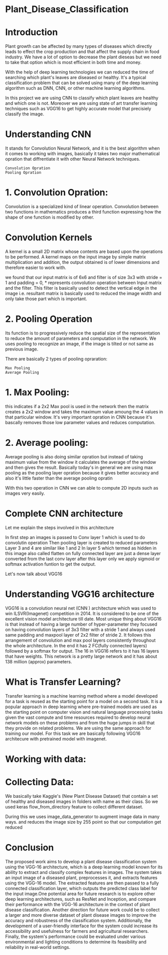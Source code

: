 # Plant_Disease_Classification
# Introduction

Plant growth can be affected by many types of diseases which directly leads to effect the crop production and that affect the supply chain in food industry. We have a lot of option to decrease the plant dieseas but we need to take that option which is most efficient in both time and money.

With the help of deep learning technologies we can reduced the time of searching which plant's leaves are diseased or healthy. It's a typical classification problem that can be solved using many of the deep learning algorithm such as DNN, CNN, or other machine learning algorithms.

In this project we are using CNN to classify which plant leaves are healthy and which one is not. Moreover we are using state of art transfer learning techniques such as VGG16 to get highly accurate model that precisiely classify the image.

# Understanding CNN

It stands for Convolution Neural Network, and it is the best algorithm when it comes to working with images, basically it takes two major mathematical opration that diffrentiate it with other Neural Network techniques.

    Convolution Opration
    Pooling Opration

# 1. Convolution Opration:
       
Convolution is a specialized kind of linear operation. Convolution between two functions in mathematics produces a third function expressing how the shape of one function is modified by other.
        
# Convolution Kernels
A kernel is a small 2D matrix whose contents are based upon the operations to be performed. A kernel maps on the input image by simple matrix multiplication and addition, the output obtained is of lower dimensions and therefore easier to work with.

we found that our input matrix is of 6x6 and filter is of size 3x3 with stride = 1 and padding = 0, * represents convolution operation between Input matrix and the filter. This filter is basically used to detect the vertical edge in the image i.e. resultant matrix is basically used to reduced the image width and only take those part which is important.

# 2. Pooling Operation

Its function is to progressively reduce the spatial size of the representation to reduce the amount of parameters and computation in the network. We uses pooling to recognize an image, if the image is tilted or not same as previous image.

There are basically 2 types of pooling opraration:

    Max Pooling
    Average Pooling

# 1. Max Pooling:

this indicates if a 2x2 Max pool is used in the network then the matrix creates a 2x2 window and takes the maximum value amoung the 4 values in that particular window. It's very important opration in CNN because it's bascally removes those low parameter values and reduces computation.

# 2. Average pooling: 

Average pooling is also doing similar opration but instead of taking maximum value from the window it calculates the average of the window and then gives the result. Basically today's in general we are using max pooling as the pooling layer opration because it gives better accuracy and also it's little faster than the average pooling opratin

With this two operation in CNN we can able to compute 2D inputs such as images very easily.
# Complete CNN architecture
Let me explain the steps involved in this architecture

   In first step an images is passed to Conv layer 1 which is used to do convolutin operation
   Then pooling layer is created to reduced parameters
   Layer 3 and 4 are similar like 1 and 2
   In layer 5 which termed as hidden in this image also called flatten on fully connected layer are just a dense layer converted from the last conv layer after this layer only we apply sigmoid or softmax activation funtion to get the output.

Let's now talk about VGG16 
# Understanding VGG16 architecture

VGG16 is a convolution neural net (CNN ) architecture which was used to win ILSVR(Imagenet) competition in 2014. It is considered to be one of the excellent vision model architecture till date. Most unique thing about VGG16 is that instead of having a large number of hyper-parameter they focused on having convolution layers of 3x3 filter with a stride 1 and always used same padding and maxpool layer of 2x2 filter of stride 2. It follows this arrangement of convolution and max pool layers consistently throughout the whole architecture. In the end it has 2 FC(fully connected layers) followed by a softmax for output. The 16 in VGG16 refers to it has 16 layers that have weights. This network is a pretty large network and it has about 138 million (approx) parameters.

# What is Transfer Learning?

Transfer learning is a machine learning method where a model developed for a task is reused as the starting point for a model on a second task. It is a popular approach in deep learning where pre-trained models are used as the starting point on computer vision and natural language processing tasks given the vast compute and time resources required to develop neural network models on these problems and from the huge jumps in skill that they provide on related problems. We are using the same approach for training our model. For this task we are basically following VGG16 architecure with pretrained model with imagenet.

# Working with data:

# Collecting Data: 
We basically take Kaggle's (New Plant Disease Dataset) that contain a set of healthy and diseased images in folders with name as their class. So we used keras flow_from_directory feature to collect different dataset.

During this we uses image_data_generator to augment image data in many ways. and reduces the image size by 255 point so that our computation get reduced

# Conclusion
 
 The proposed work aims to develop a plant disease classification system using the VGG-16 architecture, which is a deep learning model known for its ability to extract and classify complex features in images. The system takes an input image of a diseased plant, preprocesses it, and extracts features using the VGG-16 model. The extracted features are then passed to a fully connected classification layer, which outputs the predicted class label for the input image.One potential area for future research is to explore other deep learning architectures, such as ResNet and Inception, and compare their performance with the VGG-16 architecture in the context of plant disease classification. Another direction for future work could be to collect a larger and more diverse dataset of plant disease images to improve the accuracy and robustness of the classification system. Additionally, the development of a user-friendly interface for the system could increase its accessibility and usefulness for farmers and agricultural researchers. Finally, the system's performance could be evaluated under various environmental and lighting conditions to determine its feasibility and reliability in real-world settings.
